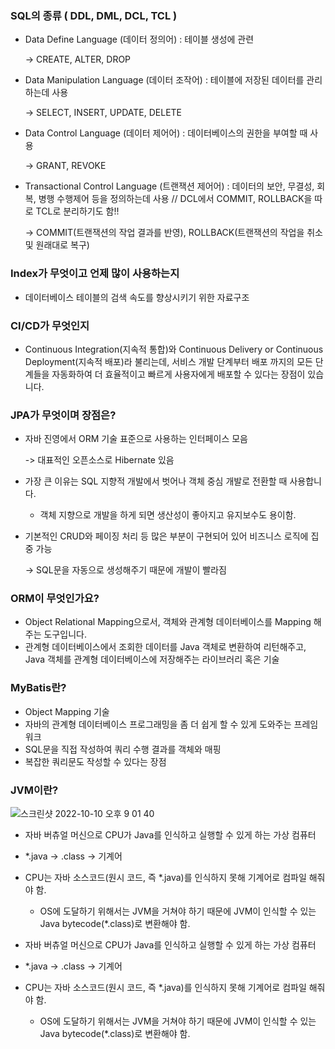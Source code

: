 ### SQL의 종류 ( DDL, DML, DCL, TCL )

- Data Define Language (데이터 정의어) : 테이블 생성에 관련

  -> CREATE, ALTER, DROP

- Data Manipulation Language (데이터 조작어) : 테이블에 저장된 데이터를 관리하는데 사용 

  -> SELECT, INSERT, UPDATE, DELETE

- Data Control Language (데이터 제어어) : 데이터베이스의 권한을 부여할 때 사용

  -> GRANT, REVOKE 

- Transactional Control Language (트랜잭션 제어어) : 데이터의 보안, 무결성, 회복, 병행 수행제어 등을 정의하는데 사용  // DCL에서 COMMIT, ROLLBACK을 따로 TCL로 분리하기도 함!!

  -> COMMIT(트랜잭션의 작업 결과를 반영), ROLLBACK(트랜잭션의 작업을 취소 및 원래대로 복구)
  

### Index가 무엇이고 언제 많이 사용하는지

- 데이터베이스 테이블의 검색 속도를 향상시키기 위한 자료구조


### CI/CD가 무엇인지

- Continuous Integration(지속적 통합)와 Continuous Delivery or Continuous Deployment(지속적 배포)라 불리는데, 서비스 개발 단계부터 배포 까지의 모든 단계들을 자동화하여 더 효율적이고 빠르게 사용자에게 배포할 수 있다는 장점이 있습니다. 



### JPA가 무엇이며 장점은?

- 자바 진영에서 ORM 기술 표준으로 사용하는 인터페이스 모음

  -> 대표적인 오픈소스로 Hibernate 있음

- 가장 큰 이유는 SQL 지향적 개발에서 벗어나 객체 중심 개발로 전환할 때 사용합니다.

  - 객체 지향으로 개발을 하게 되면 생산성이 좋아지고 유지보수도 용이함.

- 기본적인 CRUD와 페이징 처리 등 많은 부분이 구현되어 있어 비즈니스 로직에 집중 가능

  -> SQL문을 자동으로 생성해주기 때문에 개발이 빨라짐


### ORM이 무엇인가요? 

- Object Relational Mapping으로서, 객체와 관계형 데이터베이스를 Mapping 해주는 도구입니다. 
- 관계형 데이터베이스에서 조회한 데이터를 Java 객체로 변환하여 리턴해주고, Java 객체를 관계형 데이터베이스에 저장해주는 라이브러리 혹은 기술


### MyBatis란? 

- Object Mapping 기술
- 자바의 관계형 데이터베이스 프로그래밍을 좀 더 쉽게 할 수 있게 도와주는 프레임워크
- SQL문을 직접 작성하여 쿼리 수행 결과를 객체와 매핑
- 복잡한 쿼리문도 작성할 수 있다는 장점


### JVM이란?

![스크린샷 2022-10-10 오후 9 01 40](https://user-images.githubusercontent.com/91196025/196181721-502d6962-b42e-4181-b340-fdf53816fdf5.png)
- 자바 버츄얼 머신으로 CPU가 Java를 인식하고 실행할 수 있게 하는 가상 컴퓨터
- *.java -> .class -> 기계어
- CPU는 자바 소스코드(원시 코드, 즉 *.java)를 인식하지 못해 기계어로 컴파일 해줘야 함. 
  - OS에 도달하기 위해서는 JVM을 거쳐야 하기 때문에 JVM이 인식할 수 있는 Java bytecode(*.class)로 변환해야 함.

- 자바 버츄얼 머신으로 CPU가 Java를 인식하고 실행할 수 있게 하는 가상 컴퓨터
- *.java -> .class -> 기계어
- CPU는 자바 소스코드(원시 코드, 즉 *.java)를 인식하지 못해 기계어로 컴파일 해줘야 함. 
  - OS에 도달하기 위해서는 JVM을 거쳐야 하기 때문에 JVM이 인식할 수 있는 Java bytecode(*.class)로 변환해야 함.
